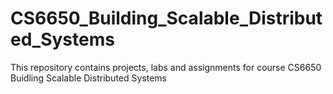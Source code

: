 # CS6650_Building_Scalable_Distributed_Systems
This repository contains projects, labs and assignments for course CS6650 Buidling Scalable Distributed Systems
